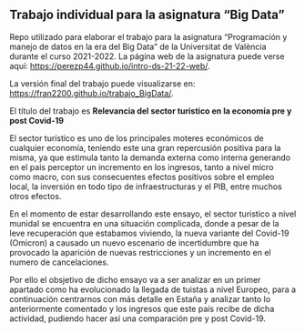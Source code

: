 ## Trabajo individual para la asignatura “Big Data”

Repo utilizado para elaborar el trabajo para la asignatura “Programación
y manejo de datos en la era del Big Data” de la Universitat de València
durante el curso 2021-2022. La página web de la asignatura puede verse
aquí: <https://perezp44.github.io/intro-ds-21-22-web/>.

La versión final del trabajo puede visualizarse en:
<https://fran2200.github.io/trabajo_BigData/>.

El título del trabajo es **Relevancia del sector turistico en la
economía pre y post Covid-19**

El sector turístico es uno de los principales moteres económicos de
cualquier economía, teniendo este una gran repercusión positiva para la
misma, ya que estimula tanto la demanda externa como interna generando
en el pais perceptor un incremento en los ingresos, tanto a nivel micro
como macro, con sus consecuentes efectos positivos sobre el empleo
local, la inversión en todo tipo de infraestructuras y el PIB, entre
muchos otros efectos.

En el momento de estar desarrollando este ensayo, el sector turistico a
nivel munidal se encuentra en una situación complicada, donde a pesar de
la leve recuperación que estabamos viviendo, la nueva variante del
Covid-19 (Omicron) a causado un nuevo escenario de incertidumbre que ha
provocado la aparición de nuevas restricciones y un incremento en el
numero de cancelaciones.

Por ello el obsjetivo de dicho ensayo va a ser analizar en un primer
apartado como ha evolucionado la llegada de tuistas a nivel Europeo,
para a continuación centrarnos con más detalle en Estaña y analizar
tanto lo anteriormente comentado y los ingresos que este país recibe de
dicha actividad, pudiendo hacer así una comparación pre y post Covid-19.

